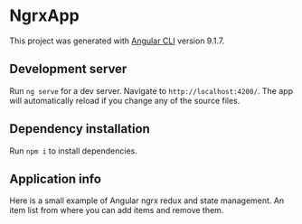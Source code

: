 # NgrxApp

This project was generated with [Angular CLI](https://github.com/angular/angular-cli) version 9.1.7.

## Development server

Run `ng serve` for a dev server. Navigate to `http://localhost:4200/`. The app will automatically reload if you change any of the source files.

## Dependency installation

Run `npm i` to install dependencies.

## Application info

Here is a small example of Angular ngrx redux and state management.
An item list from where you can add items and remove them.


